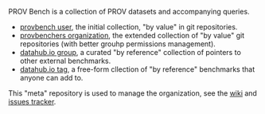 PROV Bench is a collection of PROV datasets and accompanying queries.

* [provbench user](https://github.com/provbench?tab=repositories), the initial collection, "by value" in git repositories.
* [provbenchers organization](https://github.com/provbenchers), the extended collection of "by value" git repositories (with better grouhp permissions management).
* [datahub.io group](http://datahub.io/organization/provbench), a curated "by reference" collection of pointers to other external benchmarks.
* [datahub.io tag](http://datahub.io/dataset?tags=provbench), a free-form cllection of "by reference" benchmarks that anyone can add to.

This "meta" repository is used to manage the organization, see the [wiki](https://github.com/provbench/meta/wiki) and [issues tracker](https://github.com/provbench/meta/issues).
